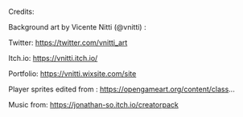 Credits:

Background art by Vicente Nitti (@vnitti) :

Twitter: https://twitter.com/vnitti_art


Itch.io: https://vnitti.itch.io/


Portfolio: https://vnitti.wixsite.com/site

Player sprites edited from :
https://opengameart.org/content/class...

Music from:
https://jonathan-so.itch.io/creatorpack
